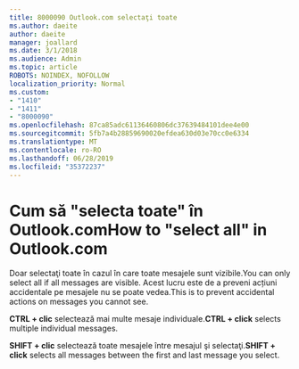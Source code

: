 ```yaml
---
title: 8000090 Outlook.com selectaţi toate
ms.author: daeite
author: daeite
manager: joallard
ms.date: 3/1/2018
ms.audience: Admin
ms.topic: article
ROBOTS: NOINDEX, NOFOLLOW
localization_priority: Normal
ms.custom:
- "1410"
- "1411"
- "8000090"
ms.openlocfilehash: 87ca85adc61136460806dc37639484101dee4e00
ms.sourcegitcommit: 5fb7a4b28859690020efdea630d03e70cc0e6334
ms.translationtype: MT
ms.contentlocale: ro-RO
ms.lasthandoff: 06/28/2019
ms.locfileid: "35372237"
---
```

# <a name="how-to-select-all-in-outlookcom"></a><span data-ttu-id="53570-102">Cum să "selecta toate" în Outlook.com</span><span class="sxs-lookup"><span data-stu-id="53570-102">How to "select all" in Outlook.com</span></span>

<span data-ttu-id="53570-103">Doar selectaţi toate în cazul în care toate mesajele sunt vizibile.</span><span class="sxs-lookup"><span data-stu-id="53570-103">You can only select all if all messages are visible.</span></span> <span data-ttu-id="53570-104">Acest lucru este de a preveni acțiuni accidentale pe mesajele nu se poate vedea.</span><span class="sxs-lookup"><span data-stu-id="53570-104">This is to prevent accidental actions on messages you cannot see.</span></span>

<span data-ttu-id="53570-105">**CTRL + clic** selectează mai multe mesaje individuale.</span><span class="sxs-lookup"><span data-stu-id="53570-105">**CTRL + click** selects multiple individual messages.</span></span>

<span data-ttu-id="53570-106">**SHIFT + clic** selectează toate mesajele între mesajul şi selectaţi.</span><span class="sxs-lookup"><span data-stu-id="53570-106">**SHIFT + click** selects all messages between the first and last message you select.</span></span>